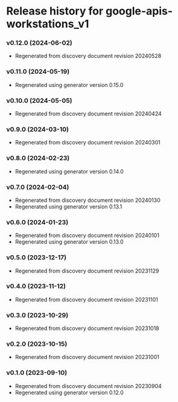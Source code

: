 # Release history for google-apis-workstations_v1

### v0.12.0 (2024-06-02)

* Regenerated from discovery document revision 20240528

### v0.11.0 (2024-05-19)

* Regenerated using generator version 0.15.0

### v0.10.0 (2024-05-05)

* Regenerated from discovery document revision 20240424

### v0.9.0 (2024-03-10)

* Regenerated from discovery document revision 20240301

### v0.8.0 (2024-02-23)

* Regenerated using generator version 0.14.0

### v0.7.0 (2024-02-04)

* Regenerated from discovery document revision 20240130
* Regenerated using generator version 0.13.1

### v0.6.0 (2024-01-23)

* Regenerated from discovery document revision 20240101
* Regenerated using generator version 0.13.0

### v0.5.0 (2023-12-17)

* Regenerated from discovery document revision 20231129

### v0.4.0 (2023-11-12)

* Regenerated from discovery document revision 20231101

### v0.3.0 (2023-10-29)

* Regenerated from discovery document revision 20231018

### v0.2.0 (2023-10-15)

* Regenerated from discovery document revision 20231001

### v0.1.0 (2023-09-10)

* Regenerated from discovery document revision 20230904
* Regenerated using generator version 0.12.0

